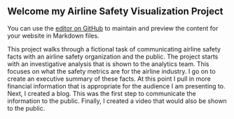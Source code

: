 ## Welcome my Airline Safety Visualization Project

You can use the [editor on GitHub](https://github.com/nestingen/Airline-Safety-Visualization-Project/edit/gh-pages/index.md) to maintain and preview the content for your website in Markdown files.

This project walks through a fictional task of communicating airline safety facts with an airline safety organization and the public. The project starts with an investigative analysis that is shown to the analytics team. This focuses on what the safety metrics are for the airline industry. I go on to create an executive summary of these facts. At this point I pull in more financial information that is appropriate for the audience I am presenting to. Next, I created a blog. This was the first step to communicate the information to the public. Finally, I created a video that would also be shown to the public.  
